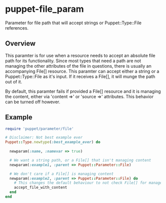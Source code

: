 puppet-file_param
=================

Parameter for file path that will accept strings or Puppet::Type::File
references.

Overview
--------

This paramter is for use when a resource needs to accept an absolute
file path for its functionality. Since most types that need a path are
not managing the other attributes of the file in questions, there is
usually an accompanying File[] resource. This paramter can accept either
a string or a Puppet::Type::File as it's input. If it receives a File[],
it will munge the path out of it.

By default, this paramter fails if provided a File[] resource and it is
managing the content, either via 'content =>' or 'source =>' attributes.
This behavior can be turned off however.

Example
-------
```ruby
require 'puppet/parameter/file'

# Disclaimer: Not best example ever
Puppet::Type.newtype(:best_example_ever) do
        
  newparam(:name, :namevar => true)

  # We want a string path, or a File[] that isn't managing content  
  newparam(:example1, :parent => Puppet::Parameter::File)

  # We don't care if a File[] is managing content
  newparam(:example2, :parent => Puppet::Parameter::File) do
    # This changes the default behaviour to not check File[] for managed content, and just extract the path
    accept_file_with_content
  end
end
```
